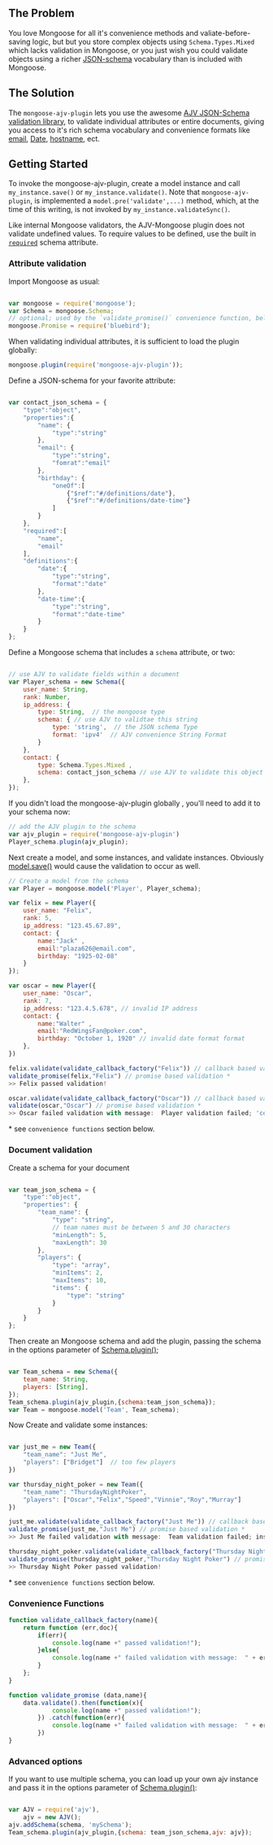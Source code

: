 
## The Problem

You love Mongoose for all it's convenience methods and
valiate-before-saving logic, but but you store complex objects using
`Schema.Types.Mixed` which lacks validation in Mongoose, or you just wish
you could validate objects using a richer
[JSON-schema](http://json-schema.org/) vocabulary than is included with
Mongoose. 

## The Solution

The `mongoose-ajv-plugin` lets you use the awesome [AJV JSON-Schema
validation library][ajv], to validate individual attributes or entire
documents, giving you access to it's rich schema vocabulary and convenience
formats like [email][formats], [Date][formats], [hostname][formats], ect.

[ajv]: https://github.com/epoberezkin/ajv  "AJV"
[formats]: https://github.com/epoberezkin/ajv#formats  "String Formats"
[validate]: http://mongoosejs.com/docs/api.html#schematype_SchemaType-validate "Validation"

## Getting Started

To invoke the mongoose-ajv-plugin, create a model instance and call
`my_instance.save()` or `my_instance.validate()`.  Note that
`mongoose-ajv-plugin`, is implemented a `model.pre('validate',...)` method,
which, at the time of this writing, is not invoked by
`my_instance.validateSync()`.

Like internal Mongoose validators, the AJV-Mongoose plugin does
not validate undefined values.  To require values to be defined, use the
built in [`required`](validate-undefined-value) schema attribute.

[validate-undefined-value]: http://mongoosejs.com/docs/api.html#schematype_SchemaType-required

### Attribute validation

Import Mongoose as usual: 

```JavaScript

var mongoose = require('mongoose');
var Schema = mongoose.Schema;
// optional; used by the `validate_promise()` convenience function, below.
mongoose.Promise = require('bluebird');

```

When validating individual attributes, it is sufficient to load the plugin globally:


```JavaScript
mongoose.plugin(require('mongoose-ajv-plugin'));
```



Define a JSON-schema for your favorite attribute:

```JavaScript

var contact_json_schema = {
	"type":"object",
	"properties":{
	   	"name": {
			"type":"string"
		},
	   	"email": {
			"type":"string",
			"fomrat":"email"
		},
	   	"birthday": {
			"oneOf":[
				{"$ref":"#/definitions/date"},
				{"$ref":"#/definitions/date-time"}
			]
		}
	},
	"required":[
		"name",
		"email"
	],
	"definitions":{
		"date":{
			"type":"string",
			"format":"date"
		},
		"date-time":{
			"type":"string",
			"format":"date-time"
		}
	}
};

```

Define a Mongoose schema that includes a `schema` attribute, or two:

```JavaScript

// use AJV to validate fields within a document
var Player_schema = new Schema({
	user_name: String,
	rank: Number,
	ip_address: { 
		type: String,  // the mongoose type
		schema: { // use AJV to validtae this string
			type: 'string',  // the JSON schema Type
			format: 'ipv4'  // AJV convenience String Format
		} 
	},
	contact: {
		type: Schema.Types.Mixed ,
		schema: contact_json_schema // use AJV to validate this object
	},
});

```
If you didn't load the mongoose-ajv-plugin globally , you'll need to add it to your schema now:

```JavaScript
// add the AJV plugin to the schema
var ajv_plugin = require('mongoose-ajv-plugin')
Player_schema.plugin(ajv_plugin);

```

Next create a model, and some instances, and validate instances. Obviously [model.save()][validate]
would cause the validation to occur as well.

```JavaScript
// Create a model from the schema
var Player = mongoose.model('Player', Player_schema);

var felix = new Player({
	user_name: "Felix",
	rank: 5,
	ip_address: "123.45.67.89",
	contact: {
		name:"Jack" ,
		email:"plaza626@email.com",
		birthday: "1925-02-08"
	}
});

var oscar = new Player({
	user_name: "Oscar",
	rank: 7,
	ip_address: "123.4.5.678", // invalid IP address
	contact: {
		name:"Walter" ,
		email:"RedWingsFan@poker.com",
		birthday: "October 1, 1920" // invalid date format format
	},
})

felix.validate(validate_callback_factory("Felix")) // callback based validation * 
validate_promise(felix,"Felix") // promise based validation * 
>> Felix passed validation!

oscar.validate(validate_callback_factory("Oscar")) // callback based validation * 
validate(oscar,"Oscar") // promise based validation *
>> Oscar failed validation with message:  Player validation failed; 'contact' attribute does not match it's JSON-schema ** 

```
\* see `convenience functions`  section below.

### Document validation

Create a schema for your document

```JavaScript

var team_json_schema = {
	"type":"object",
	"properties": {
		"team_name": {
			"type": "string",
			// team names must be between 5 and 30 characters
			"minLength": 5,
			"maxLength": 30
		},
		"players": {
			"type": "array",
			"minItems": 2,
			"maxItems": 10,
			"items": {
				"type": "string"
			}
		}
	}
};

```

Then create an Mongoose schema and add the plugin, passing the schema in the
options parameter of [Schema.plugin()][schema-plugin]; 

[schema-plugin]: http://mongoosejs.com/docs/api.html#schema_Schema-plugin "Schema Plugin"

```JavaScript

var Team_schema = new Schema({
	team_name: String,
	players: [String],
});
Team_schema.plugin(ajv_plugin,{schema:team_json_schema});
var Team = mongoose.model('Team', Team_schema);

```

Now Create and validate some instances:

```JavaScript

var just_me = new Team({ 
	"team_name": "Just Me",
	"players": ["Bridget"]  // too few players
})

var thursday_night_poker = new Team({ 
	"team_name": "ThursdayNightPoker",
	"players": ["Oscar","Felix","Speed","Vinnie","Roy","Murray"] 
})

just_me.validate(validate_callback_factory("Just Me")) // callback based validation * 
validate_promise(just_me,"Just Me") // promise based validation * 
>> Just Me failed validation with message:  Team validation failed; instance data does not match the JSON-schema

thursday_night_poker.validate(validate_callback_factory("Thursday Night Poker")) // callback based validation * 
validate_promise(thursday_night_poker,"Thursday Night Poker") // promise based validation * 
>> Thursday Night Poker passed validation!
```
\* see `convenience functions`  section below.

### Convenience Functions

```JavaScript
function validate_callback_factory(name){
    return function (err,doc){
        if(err){
            console.log(name +" passed validation!");
        }else{
            console.log(name +" failed validation with message:  " + err.message);
        }
    };
}

function validate_promise (data,name){
	data.validate().then(function(x){
			console.log(name +" passed validation!");
		}) .catch(function(err){
			console.log(name +" failed validation with message:  " + err.message);
		})
}
```

### Advanced options

If you want to use multiple schema, you can load up your own ajv instance and
pass it in the options parameter of [Schema.plugin()][schema-plugin]:

```JavaScript

var AJV = require('ajv'),
    ajv = new AJV();
ajv.addSchema(schema, 'mySchema');
Team_schema.plugin(ajv_plugin,{schema: team_json_schema,ajv: ajv});

```


